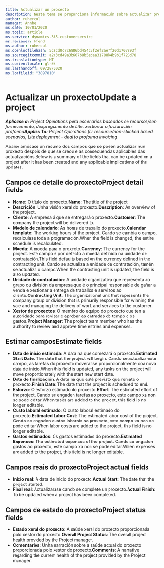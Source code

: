 ```yaml
---
title: Actualizar un proxecto
description: Neste tema se proporciona información sobre actualizar proxectos en Project Operations.
author: ruhercul
manager: Annbe
ms.date: 10/01/2020
ms.topic: article
ms.service: dynamics-365-customerservice
ms.reviewer: kfend
ms.author: ruhercul
ms.openlocfilehash: 5c9cd0c7c6886bd454c5f2ef2ae7f20d1707293f
ms.sourcegitcommit: a2c3cd49a3b667b8b5edaa31788b4b9b1f728d78
ms.translationtype: HT
ms.contentlocale: gl-ES
ms.lasthandoff: 09/28/2020
ms.locfileid: "3897810"
---
```

# <a name="update-a-project"></a><span data-ttu-id="b17ed-103">Actualizar un proxecto</span><span class="sxs-lookup"><span data-stu-id="b17ed-103">Update a project</span></span>

<span data-ttu-id="b17ed-104">_**Aplícase a:** Project Operations para escenarios baseados en recursos/sen fornecemento, despregamento de Lite: xestionar a facturación proforma_</span><span class="sxs-lookup"><span data-stu-id="b17ed-104">_**Applies To:** Project Operations for resource/non-stocked based scenarios, Lite deployment - deal to proforma invoicing_</span></span>

<span data-ttu-id="b17ed-105">Abaixo amósase un resumo dos campos que se poden actualizar nun proxecto despois de que se creou e as consecuencias aplicables das actualizacións.</span><span class="sxs-lookup"><span data-stu-id="b17ed-105">Below is a summary of the fields that can be updated on a project after it has been created and any applicable implications of the updates.</span></span>

## <a name="project-detail-fields"></a><span data-ttu-id="b17ed-106">Campos de detalle do proxecto</span><span class="sxs-lookup"><span data-stu-id="b17ed-106">Project detail fields</span></span>

- <span data-ttu-id="b17ed-107">**Nome**: O título do proxecto.</span><span class="sxs-lookup"><span data-stu-id="b17ed-107">**Name**: The title of the project.</span></span>
- <span data-ttu-id="b17ed-108">**Descrición**: Unha visión xeral do proxecto.</span><span class="sxs-lookup"><span data-stu-id="b17ed-108">**Description**: An overview of the project.</span></span>
- <span data-ttu-id="b17ed-109">**Cliente**: A empresa á que se entregará o proxecto.</span><span class="sxs-lookup"><span data-stu-id="b17ed-109">**Customer**: The company the project will be delivered to.</span></span>
- <span data-ttu-id="b17ed-110">**Modelo de calendario**: As horas de traballo do proxecto.</span><span class="sxs-lookup"><span data-stu-id="b17ed-110">**Calendar template**: The working hours of the project.</span></span> <span data-ttu-id="b17ed-111">Cando se cambia o campo, recalculase toda a programación.</span><span class="sxs-lookup"><span data-stu-id="b17ed-111">When the field is changed, the entire schedule is recalculated.</span></span>
- <span data-ttu-id="b17ed-112">**Moeda**: A moeda para o proxecto.</span><span class="sxs-lookup"><span data-stu-id="b17ed-112">**Currency**: The currency for the project.</span></span> <span data-ttu-id="b17ed-113">Este campo é por defecto a moeda definida na unidade de contratación.</span><span class="sxs-lookup"><span data-stu-id="b17ed-113">This field defaults based on the currency defined in the contracting unit.</span></span> <span data-ttu-id="b17ed-114">Cando se actualiza a unidade de contratación, tamén se actualiza o campo.</span><span class="sxs-lookup"><span data-stu-id="b17ed-114">When the contracting unit is updated, the field is also updated.</span></span>
- <span data-ttu-id="b17ed-115">**Unidade de contratación**: A unidade organizativa que representa ao grupo ou división da empresa que é o principal responsable de gañar a venda e xestionar a entrega de traballos e servizos ao cliente.</span><span class="sxs-lookup"><span data-stu-id="b17ed-115">**Contracting Unit**: The organizational unit that represents the company group or division that is primarily responsible for winning the sale and managing the delivery of work and services to the customer.</span></span> 
- <span data-ttu-id="b17ed-116">**Xestor de proxectos**: O membro do equipo do proxecto que ten a autoridade para revisar e aprobar as entradas de tempo e os gastos.</span><span class="sxs-lookup"><span data-stu-id="b17ed-116">**Project Manager**: The project team member who has the authority to review and approve time entries and expenses.</span></span>

## <a name="estimate-fields"></a><span data-ttu-id="b17ed-117">Estimar campos</span><span class="sxs-lookup"><span data-stu-id="b17ed-117">Estimate fields</span></span>

- <span data-ttu-id="b17ed-118">**Data de inicio estimada**: A data na que comezará o proxecto.</span><span class="sxs-lookup"><span data-stu-id="b17ed-118">**Estimated Start Date**: The date that the project will begin.</span></span> <span data-ttu-id="b17ed-119">Cando se actualiza este campo, as tarefas do proxecto moveranse proporcionalmente coa nova data de inicio.</span><span class="sxs-lookup"><span data-stu-id="b17ed-119">When this field is updated, any tasks on the project will move proportionately with the start new start date.</span></span>
- <span data-ttu-id="b17ed-120">**Data de finalización**: A data na que está previsto que remate o proxecto.</span><span class="sxs-lookup"><span data-stu-id="b17ed-120">**Finish Date**: The date that the project is scheduled to end.</span></span>
- <span data-ttu-id="b17ed-121">**Esforzo**: O esforzo estimado do proxecto.</span><span class="sxs-lookup"><span data-stu-id="b17ed-121">**Effort**: The estimated effort of the project.</span></span> <span data-ttu-id="b17ed-122">Cando se engaden tarefas ao proxecto, este campo xa non se pode editar.</span><span class="sxs-lookup"><span data-stu-id="b17ed-122">When tasks are added to the project, this field is no longer editable.</span></span>
- <span data-ttu-id="b17ed-123">**Custo laboral estimado**: O custo laboral estimado do proxecto.</span><span class="sxs-lookup"><span data-stu-id="b17ed-123">**Estimated Labor Cost**: The estimated labor cost of the project.</span></span> <span data-ttu-id="b17ed-124">Cando se engaden custos laborais ao proxecto, este campo xa non se pode editar.</span><span class="sxs-lookup"><span data-stu-id="b17ed-124">When labor costs are added to the project, this field is no longer editable.</span></span>
- <span data-ttu-id="b17ed-125">**Gastos estimados**: Os gastos estimados do proxecto.</span><span class="sxs-lookup"><span data-stu-id="b17ed-125">**Estimated Expenses**: The estimated expenses of the project.</span></span> <span data-ttu-id="b17ed-126">Cando se engaden gastos ao proxecto, este campo xa non se pode editar.</span><span class="sxs-lookup"><span data-stu-id="b17ed-126">When expenses are added to the project, this field is no longer editable.</span></span>

## <a name="project-actual-fields"></a><span data-ttu-id="b17ed-127">Campos reais do proxecto</span><span class="sxs-lookup"><span data-stu-id="b17ed-127">Project actual fields</span></span>
- <span data-ttu-id="b17ed-128">**Inicio real**: A data de inicio do proxecto.</span><span class="sxs-lookup"><span data-stu-id="b17ed-128">**Actual Start**: The date that the project started.</span></span>
- <span data-ttu-id="b17ed-129">**Final real**: Actualizarase cando se complete un proxecto.</span><span class="sxs-lookup"><span data-stu-id="b17ed-129">**Actual Finish**: To be updated when a project has been completed.</span></span>

## <a name="project-status-fields"></a><span data-ttu-id="b17ed-130">Campos de estado do proxecto</span><span class="sxs-lookup"><span data-stu-id="b17ed-130">Project status fields</span></span>

- <span data-ttu-id="b17ed-131">**Estado xeral do proxecto**: A saúde xeral do proxecto proporcionada polo xestor do proxecto.</span><span class="sxs-lookup"><span data-stu-id="b17ed-131">**Overall Project Status**: The overall project health provided by the Project manager.</span></span>
- <span data-ttu-id="b17ed-132">**Comentarios**: Unha narración sobre a saúde actual do proxecto proporcionada polo xestor do proxecto.</span><span class="sxs-lookup"><span data-stu-id="b17ed-132">**Comments**: A narrative regarding the current health of the project provided by the Project manager.</span></span>

